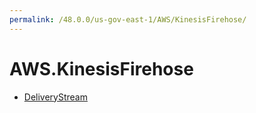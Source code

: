 ```yaml
---
permalink: /48.0.0/us-gov-east-1/AWS/KinesisFirehose/
---
```


# AWS.KinesisFirehose



* [DeliveryStream](DeliveryStream.md)